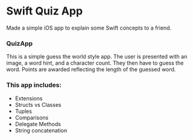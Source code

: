 # Swift Quiz App
Made a simple iOS app to explain some Swift concepts to a friend. 

### QuizApp
This is a simple guess the world style app. The user is presented with an image, a word hint, and a character count. They then have to guess the word. Points are awarded reflecting the length of the guessed word.

### This app includes:

- Extensions
- Structs vs Classes
- Tuples
- Comparisons
- Delegate Methods
- String concatenation
